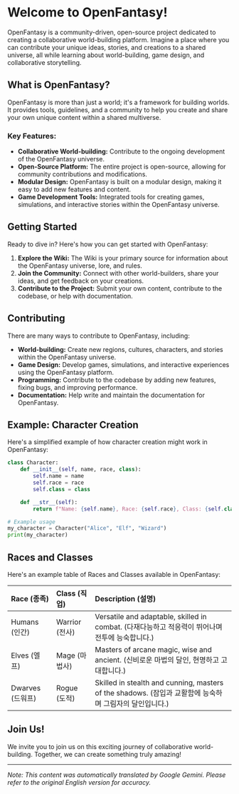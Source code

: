 # Welcome to OpenFantasy!

OpenFantasy is a community-driven, open-source project dedicated to creating a collaborative world-building platform. Imagine a place where you can contribute your unique ideas, stories, and creations to a shared universe, all while learning about world-building, game design, and collaborative storytelling.

## What is OpenFantasy?

OpenFantasy is more than just a world; it's a framework for building worlds. It provides tools, guidelines, and a community to help you create and share your own unique content within a shared multiverse.

### Key Features:

*   **Collaborative World-building:** Contribute to the ongoing development of the OpenFantasy universe.
*   **Open-Source Platform:** The entire project is open-source, allowing for community contributions and modifications.
*   **Modular Design:** OpenFantasy is built on a modular design, making it easy to add new features and content.
*   **Game Development Tools:** Integrated tools for creating games, simulations, and interactive stories within the OpenFantasy universe.

## Getting Started

Ready to dive in? Here's how you can get started with OpenFantasy:

1.  **Explore the Wiki:** The Wiki is your primary source for information about the OpenFantasy universe, lore, and rules.
2.  **Join the Community:** Connect with other world-builders, share your ideas, and get feedback on your creations.
3.  **Contribute to the Project:** Submit your own content, contribute to the codebase, or help with documentation.

## Contributing

There are many ways to contribute to OpenFantasy, including:

*   **World-building:** Create new regions, cultures, characters, and stories within the OpenFantasy universe.
*   **Game Design:** Develop games, simulations, and interactive experiences using the OpenFantasy platform.
*   **Programming:** Contribute to the codebase by adding new features, fixing bugs, and improving performance.
*   **Documentation:** Help write and maintain the documentation for OpenFantasy.

## Example: Character Creation

Here's a simplified example of how character creation might work in OpenFantasy:

```python
class Character:
    def __init__(self, name, race, class):
        self.name = name
        self.race = race
        self.class = class

    def __str__(self):
        return f"Name: {self.name}, Race: {self.race}, Class: {self.class}"

# Example usage
my_character = Character("Alice", "Elf", "Wizard")
print(my_character)
```

## Races and Classes

Here's an example table of Races and Classes available in OpenFantasy:

| Race (종족) | Class (직업) | Description (설명)                                  |
| :---------- | :----------- | :---------------------------------------------------- |
| Humans (인간)  | Warrior (전사) | Versatile and adaptable, skilled in combat. (다재다능하고 적응력이 뛰어나며 전투에 능숙합니다.) |
| Elves (엘프)  | Mage (마법사)    | Masters of arcane magic, wise and ancient. (신비로운 마법의 달인, 현명하고 고대합니다.)     |
| Dwarves (드워프) | Rogue (도적)   | Skilled in stealth and cunning, masters of the shadows. (잠입과 교활함에 능숙하며 그림자의 달인입니다.)   |

## Join Us!

We invite you to join us on this exciting journey of collaborative world-building. Together, we can create something truly amazing!


---
_Note: This content was automatically translated by Google Gemini. Please refer to the original English version for accuracy._